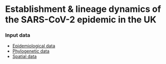 # Establishment & lineage dynamics of the SARS-CoV-2 epidemic in the UK

### Input data

- [Epidemiological data](epidemiological/)
- [Phylogenetic data](phylogenetic/)
- [Spatial data](spatial/)